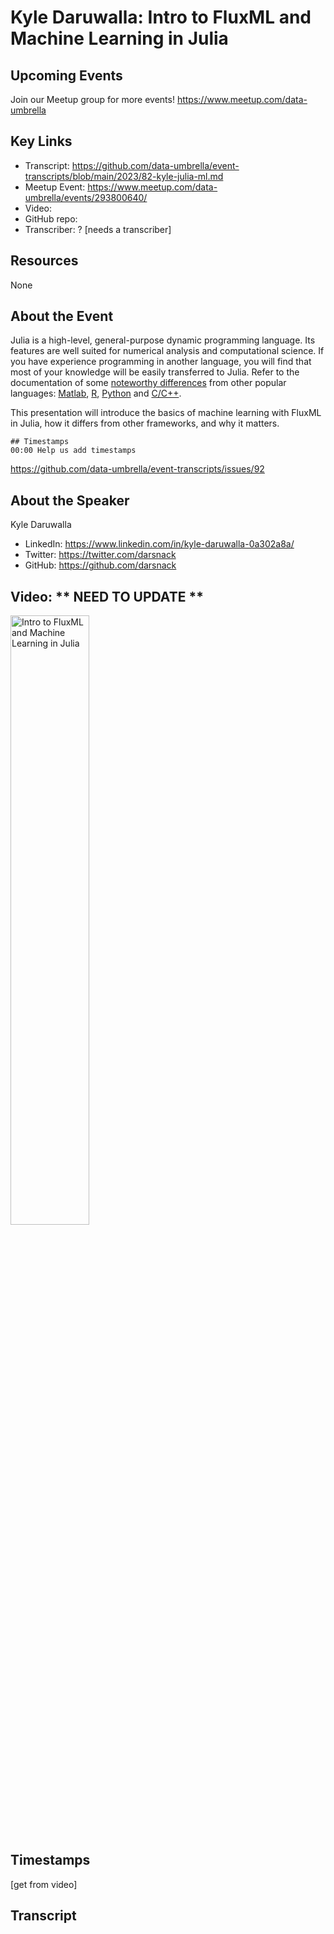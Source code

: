 # Kyle Daruwalla: Intro to FluxML and Machine Learning in Julia
## Upcoming Events
Join our Meetup group for more events!
https://www.meetup.com/data-umbrella

## Key Links
- Transcript: https://github.com/data-umbrella/event-transcripts/blob/main/2023/82-kyle-julia-ml.md
- Meetup Event: https://www.meetup.com/data-umbrella/events/293800640/
- Video: 
- GitHub repo:  
- Transcriber:  ? [needs a transcriber]

## Resources
None

## About the Event
Julia is a high-level, general-purpose dynamic programming language. Its features are well suited for numerical analysis and computational science. If you have experience programming in another language, you will find that most of your knowledge will be easily transferred to Julia. Refer to the documentation of some [noteworthy differences](https://docs.julialang.org/en/v1/manual/noteworthy-differences/) from other popular languages: [Matlab](https://docs.julialang.org/en/v1/manual/noteworthy-differences/#Noteworthy-differences-from-MATLAB), [R](https://docs.julialang.org/en/v1/manual/noteworthy-differences/#Noteworthy-differences-from-R), [Python](https://docs.julialang.org/en/v1/manual/noteworthy-differences/#Noteworthy-differences-from-Python-1) and [C/C++](https://docs.julialang.org/en/v1/manual/noteworthy-differences/#Noteworthy-differences-from-C/C).

This presentation will introduce the basics of machine learning with FluxML in Julia, how it differs from other frameworks, and why it matters.
```
## Timestamps
00:00 Help us add timestamps
```
https://github.com/data-umbrella/event-transcripts/issues/92


## About the Speaker
Kyle Daruwalla

- LinkedIn: https://www.linkedin.com/in/kyle-daruwalla-0a302a8a/  
- Twitter: https://twitter.com/darsnack
- GitHub: https://github.com/darsnack

## Video:  ** NEED TO UPDATE **
<a href="http://www.youtube.com/watch?feature=player_embedded&v=NbmdFJsnuuo" target="_blank"><img src="http://img.youtube.com/vi/NbmdFJsnuuo/0.jpg"
alt="Intro to FluxML and Machine Learning in Julia" width="50%" /></a>

## Timestamps
[get from video]

## Transcript
